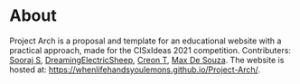 # About
Project Arch is a proposal and template for an educational website with a practical approach, made for the CISxIdeas 2021 competition.
Contributers:  [Sooraj S](https://github.com/WhenLifeHandsYouLemons), [DreamingElectricSheep](https://github.com/DreamingElectricSheep), [Creon T](https://github.com/kleeon0), [Max De Souza](https://github.com/desoum1).
The website is hosted at: <https://whenlifehandsyoulemons.github.io/Project-Arch/>.
